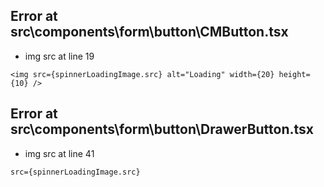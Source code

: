 ## Error at src\components\form\button\CMButton.tsx

- img src at line 19
```
<img src={spinnerLoadingImage.src} alt="Loading" width={20} height={10} />
```

## Error at src\components\form\button\DrawerButton.tsx

- img src at line 41
```
src={spinnerLoadingImage.src}
```